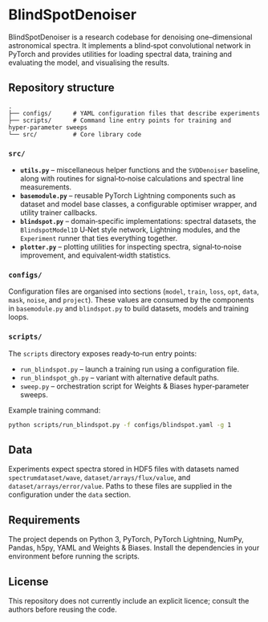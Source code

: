 # BlindSpotDenoiser

BlindSpotDenoiser is a research codebase for denoising one–dimensional astronomical spectra.
It implements a blind‑spot convolutional network in PyTorch and provides utilities for
loading spectral data, training and evaluating the model, and visualising the results.

## Repository structure

```
.
├── configs/      # YAML configuration files that describe experiments
├── scripts/      # Command line entry points for training and hyper‑parameter sweeps
└── src/          # Core library code
```

### `src/`
* **`utils.py`** – miscellaneous helper functions and the `SVDDenoiser` baseline, along with
  routines for signal‑to‑noise calculations and spectral line measurements.
* **`basemodule.py`** – reusable PyTorch Lightning components such as dataset and model
  base classes, a configurable optimiser wrapper, and utility trainer callbacks.
* **`blindspot.py`** – domain‑specific implementations: spectral datasets, the
  `BlindspotModel1D` U‑Net style network, Lightning modules, and the `Experiment` runner
  that ties everything together.
* **`plotter.py`** – plotting utilities for inspecting spectra, signal‑to‑noise improvement,
  and equivalent‑width statistics.

### `configs/`
Configuration files are organised into sections (`model`, `train`, `loss`, `opt`, `data`,
`mask`, `noise`, and `project`).  These values are consumed by the components in
`basemodule.py` and `blindspot.py` to build datasets, models and training loops.

### `scripts/`
The `scripts` directory exposes ready‑to‑run entry points:

* `run_blindspot.py` – launch a training run using a configuration file.
* `run_blindspot_gh.py` – variant with alternative default paths.
* `sweep.py` – orchestration script for Weights & Biases hyper‑parameter sweeps.

Example training command:

```bash
python scripts/run_blindspot.py -f configs/blindspot.yaml -g 1
```

## Data

Experiments expect spectra stored in HDF5 files with datasets named
`spectrumdataset/wave`, `dataset/arrays/flux/value`, and `dataset/arrays/error/value`.
Paths to these files are supplied in the configuration under the `data` section.

## Requirements

The project depends on Python 3, PyTorch, PyTorch Lightning, NumPy, Pandas, h5py, YAML and
Weights & Biases.  Install the dependencies in your environment before running the scripts.

## License

This repository does not currently include an explicit licence; consult the authors before
reusing the code.
